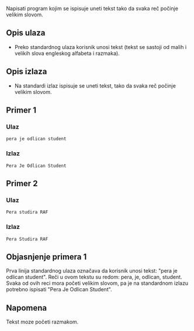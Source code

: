 
Napisati program kojim se ispisuje uneti tekst tako da svaka reč počinje velikim slovom.

## Opis ulaza

  - Preko standardnog ulaza korisnik unosi tekst (tekst se sastoji od malih i velikih slova engleskog alfabeta i razmaka).

## Opis izlaza

  - Na standardi izlaz ispisuje se uneti tekst, tako da svaka reč počinje velikim slovom.

## Primer 1

### Ulaz

~~~
pera je odlican student
~~~

### Izlaz

~~~
Pera Je Odlican Student
~~~

## Primer 2

### Ulaz

~~~
Pera studira RAF
~~~

### Izlaz

~~~
Pera Studira RAF
~~~

## Objasnjenje primera 1

Prva linija standardnog ulaza označava da korisnik unosi tekst: "pera je odlican student". Reči u ovom tekstu su redom: pera, je, odlican, student. Svaka od ovih reci mora početi velikim slovom, pa je na standardnom izlazu potrebno ispisati "Pera Je Odlican Student".
## Napomena
Tekst moze početi razmakom.

